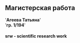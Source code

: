 ## Магистерская работа
'**Агеева Татьяна**'  
'**гр. 1/194**'  

#### srw - scientific research work
